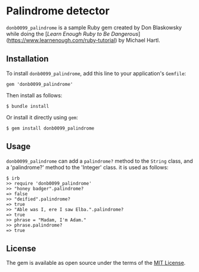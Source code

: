 # Palindrome detector

`donb0099_palindrome` is a sample Ruby gem created by Don Blaskowsky while doing
 the [*Learn Enough Ruby to Be Dangerous*]
 (https://www.learnenough.com/ruby-tutorial) by Michael Hartl.

## Installation

To install `donb0099_palindrome`, add this line to your application's `Gemfile`:

```
gem 'donb0099_palindrome'
```

Then install as follows:

```
$ bundle install
```

Or install it directly using `gem`:

```
$ gem install donb0099_palindrome
```

## Usage

`donb0099_palindrome` can add a `palindrome?` method to the `String` class,
 and a 'palindrome?' method to the 'Integer' class.
 it is used as follows:

```
$ irb
>> require 'donb0099_palindrome'
>> "honey badger".palindrome?
=> false
>> "deified".palindrome?
=> true
>> "Able was I, ere I saw Elba.".palindrome?
=> true
>> phrase = "Madam, I'm Adam."
>> phrase.palindrome?
=> true
```

## License

The gem is available as open source under the terms of the [MIT License](https://opensource.org/licenses/MIT).